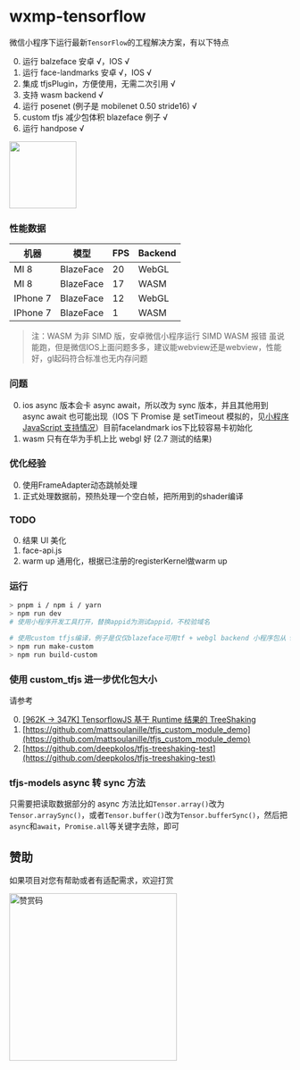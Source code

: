 # wxmp-tensorflow

微信小程序下运行最新`TensorFlow`的工程解决方案，有以下特点

0. 运行 balzeface 安卓 √，IOS √
1. 运行 face-landmarks 安卓 √，IOS √
2. 集成 tfjsPlugin，方便使用，无需二次引用 √
3. 支持 wasm backend √
4. 运行 posenet (例子是 mobilenet 0.50 stride16) √
5. custom tfjs 减少包体积 blazeface 例子 √
6. 运行 handpose √

<img width="120" src="https://upload-images.jianshu.io/upload_images/252050-c99071dc4bf61185.jpg?imageMogr2/auto-orient/strip%7CimageView2/2/w/1240" />

### 性能数据

| 机器     | 模型      | FPS | Backend |
| -------- | --------- | --- | ------- |
| MI 8     | BlazeFace | 20  | WebGL   |
| MI 8     | BlazeFace | 17  | WASM    |
| IPhone 7 | BlazeFace | 12  | WebGL   |
| IPhone 7 | BlazeFace | 1   | WASM    |

> 注：WASM 为非 SIMD 版，安卓微信小程序运行 SIMD WASM 报错
> 虽说能跑，但是微信IOS上面问题多多，建议能webview还是webview，性能好，gl起码符合标准也无内存问题

### 问题

0. ios async 版本会卡 async await，所以改为 sync 版本，并且其他用到 async await 也可能出现（IOS 下 Promise 是 setTimeout 模拟的，见[小程序 JavaScript 支持情况](https://developers.weixin.qq.com/miniprogram/dev/framework/runtime/js-support.html)）目前facelandmark ios下比较容易卡初始化
1. wasm 只有在华为手机上比 webgl 好 (2.7 测试的结果)

### 优化经验

0. 使用FrameAdapter动态跳帧处理
1. 正式处理数据前，预热处理一个空白帧，把所用到的shader编译

### TODO

0. 结果 UI 美化
1. face-api.js
2. warm up 通用化，根据已注册的registerKernel做warm up

### 运行

```sh
> pnpm i / npm i / yarn
> npm run dev
# 使用小程序开发工具打开，替换appid为测试appid，不校验域名

# 使用custom tfjs编译，例子是仅仅blazeface可用tf + webgl backend 小程序包从 985KB下降到534KB (js大概下降234KB)
> npm run make-custom
> npm run build-custom
```

### 使用 custom_tfjs 进一步优化包大小

请参考

0. [[962K -> 347K] TensorflowJS 基于 Runtime 结果的 TreeShaking](https://juejin.cn/post/6947198156987711524/)
1. [https://github.com/mattsoulanille/tfjs_custom_module_demo](https://github.com/mattsoulanille/tfjs_custom_module_demo)
2. [https://github.com/deepkolos/tfjs-treeshaking-test](https://github.com/deepkolos/tfjs-treeshaking-test)

### tfjs-models async 转 sync 方法

只需要把读取数据部分的 async 方法比如`Tensor.array()`改为`Tensor.arraySync()`，或者`Tensor.buffer()`改为`Tensor.bufferSync()`，然后把`async`和`await`，`Promise.all`等关键字去除，即可

## 赞助

如果项目对您有帮助或者有适配需求，欢迎打赏

<img src="https://upload-images.jianshu.io/upload_images/252050-d3d6bfdb1bb06ddd.png?imageMogr2/auto-orient/strip%7CimageView2/2/w/1240" alt="赞赏码" width="300">
